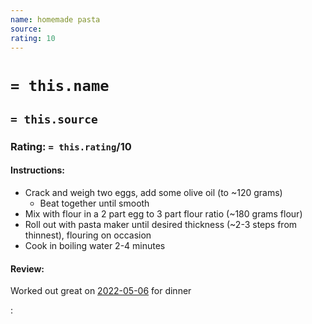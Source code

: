 ```yaml
---
name: homemade pasta
source: 
rating: 10
---
```

# `= this.name`
## `= this.source`
### Rating: `= this.rating`/10

#### Instructions:
- Crack and weigh two eggs, add some olive oil (to ~120 grams)
	- Beat together until smooth
- Mix with flour in a 2 part egg to 3 part flour ratio (~180 grams flour)
- Roll out with pasta maker until desired thickness (~2-3 steps from thinnest), flouring on occasion
- Cook in boiling water 2-4 minutes

#### Review:
Worked out great on [2022-05-06](../../Daily_Notes/2022-05-06.md) for dinner

:
   